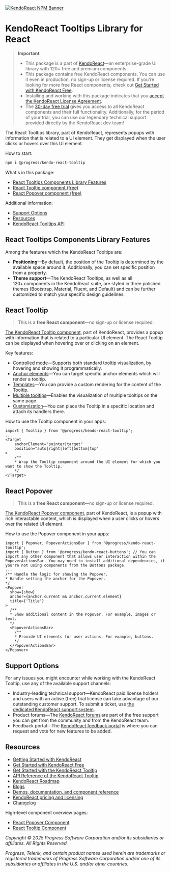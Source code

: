 [![KendoReact NPM Banner](https://raw.githubusercontent.com/telerik/kendo-react/master/images/kendoreact-github-banner.png)](https://www.telerik.com/kendo-react-ui/components/free?utm_medium=referral&utm_source=npm&utm_campaign=kendo-ui-react-trial-npm-tooltip&utm_content=banner)

# KendoReact Tooltips Library for React

> **Important**
>
> -   This package is а part of [KendoReact](https://www.telerik.com/kendo-react-ui?utm_medium=referral&utm_source=npm&utm_campaign=kendo-ui-react-trial-npm-tooltip)&mdash;an enterprise-grade UI library with 120+ free and premium components.
> -   This package contains free KendoReact components. You can use it even in production, no sign-up or license required. If you're looking for more free React components, check out [Get Started with KendoReact Free](https://www.telerik.com/kendo-react-ui/components/free).
> -   Installing and working with this package indicates that you [accept the KendoReact License Agreement](https://www.telerik.com/purchase/license-agreement/progress-kendoreact?utm_medium=referral&utm_source=npm&utm_campaign=kendo-ui-react-trial-npm-tooltip).
> -   The [30-day free trial](https://www.telerik.com/try/kendo-react-ui?utm_medium=referral&utm_source=npm&utm_campaign=kendo-ui-react-trial-npm-tooltip) gives you access to all KendoReact components and their full functionality. Additionally, for the period of your trial, you can use our legendary technical support provided directly by the KendoReact dev team!

The React Tooltips library, part of KendoReact, represents popups with information that is related to a UI element. They get displayed when the user clicks or hovers over this UI element.

How to start:

```sh
npm i @progress/kendo-react-tooltip
```

What's in this package:

-   [React Tooltips Components Library Features](#react-tooltips-components-library-features)
-   [React Tooltip component (free)](#react-tooltip-component)
-   [React Popover component (free)](#react-popover-component)

Additional information:

-   [Support Options](#support-options)
-   [Resources](#resources)
-   [KendoReact Tooltips API](https://www.telerik.com/kendo-react-ui/components/tooltip/api)

## React Tooltips Components Library Features

Among the features which the KendoReact Tooltips are:

-   **Positioning**&mdash;By default, the position of the Tooltip is determined by the available space around it. Additionally, you can set specific position from a property.
-   **Theme support**&mdash;The KendoReact Tooltips, as well as all 120+ components in the KendoReact suite, are styled in three polished themes (Bootstrap, Material, Fluent, and Default) and can be further customized to match your specific design guidelines.

## React Tooltip

> This is a **free React component**&mdash;no sign-up or license required.

[The KendoReact Tooltip component](https://www.telerik.com/kendo-react-ui/components/tooltip/tooltip?utm_medium=referral&utm_source=npm&utm_campaign=kendo-ui-react-trial-npm-tooltip), part of KendoReact, provides a popup with information that is related to a particular UI element. The React Tooltip can be displayed when hovering over or clicking on an element.

Key features:

-   [Controlled mode](https://www.telerik.com/kendo-react-ui/components/tooltip/controlled-mode/?utm_medium=referral&utm_source=npm&utm_campaign=kendo-ui-react-trial-npm-tooltip)&mdash;Supports both standard tooltip visualization, by hovering and showing it programmatically.
-   [Anchor elements](https://www.telerik.com/kendo-react-ui/components/tooltip/anchor-elements/?utm_medium=referral&utm_source=npm&utm_campaign=kendo-ui-react-trial-npm-tooltip)&mdash;You can target specific anchor elements which will render a tooltip.
-   [Templates](https://www.telerik.com/kendo-react-ui/components/tooltip/templates/?utm_medium=referral&utm_source=npm&utm_campaign=kendo-ui-react-trial-npm-tooltip)&mdash;You can provide a custom rendering for the content of the Tooltip.
-   [Multiple tooltips](https://www.telerik.com/kendo-react-ui/components/tooltip/multiple-tooltips/?utm_medium=referral&utm_source=npm&utm_campaign=kendo-ui-react-trial-npm-tooltip)&mdash;Enables the visualization of multiple tooltips on the same page.
-   [Customization](https://www.telerik.com/kendo-react-ui/components/tooltip/tooltip-customization/?utm_medium=referral&utm_source=npm&utm_campaign=kendo-ui-react-trial-npm-tooltip)&mdash;You can place the Tooltip in a specific location and attach its handlers there.

How to use the Tooltip component in your apps:

```tsx
import { Tooltip } from '@progress/kendo-react-tooltip';
...
<Target
    anchorElement="pointer|target"
    position="auto|right|left|bottom|top"
>
    /**
    * Wrap the Tooltip component around the UI element for which you want to show the Tooltip.
    */
</Target>
```

## React Popover

> This is a **free React component**&mdash;no sign-up or license required.

[The KendoReact Popover component](https://www.telerik.com/kendo-react-ui/components/tooltip/popover/?utm_medium=referral&utm_source=npm&utm_campaign=kendo-ui-react-trial-npm-tooltip), part of KendoReact, is a popup with rich interactable content, which is displayed when a user clicks or hovers over the related UI element.

How to use the Popover component in your apps:

```tsx
import { Popover, PopoverActionsBar } from '@progress/kendo-react-tooltip';
import { Button } from '@progress/kendo-react-buttons'; // You can import any other component that allows user interaction within the PopoverActionsBar. You may need to install additional dependencies, if you're not using components from the Buttons package.
...
/** Handle the logic for showing the Popover.
* Handle setting the anchor for the Popover.
*/
<Popover
  show={show}
  anchor={anchor.current && anchor.current.element}
  title={'Title'}
>
  /**
  * Show additional content in the Popover. For example, images or text.
  */
  <PopoverActionsBar>
    /**
    * Provide UI elements for user actions. For example, buttons.
    */
  </PopoverActionsBar>
</Popover>
```

## Support Options

For any issues you might encounter while working with the KendoReact Tooltip, use any of the available support channels:

-   Industry-leading technical support&mdash;KendoReact paid license holders and users with an active (free) trial license can take advantage of our outstanding customer support. To submit a ticket, use [the dedicated KendoReact support system](https://www.telerik.com/account/support-center/contact-us/technical-support?utm_medium=referral&utm_source=npm&utm_campaign=kendo-ui-react-trial-npm-listview).
-   Product forums&mdash;The [KendoReact forums](https://www.telerik.com/forums/kendo-ui-react?utm_medium=referral&utm_source=npm&utm_campaign=kendo-ui-react-trial-npm-listview) are part of the free support you can get from the community and from the KendoReact team.
-   Feedback portal&mdash;The [KendoReact feedback portal](https://feedback.telerik.com/kendo-react-ui?utm_medium=referral&utm_source=npm&utm_campaign=kendo-ui-react-trial-npm-tooltip) is where you can request and vote for new features to be added.

## Resources

-   [Getting Started with KendoReact](https://www.telerik.com/kendo-react-ui/components/getting-started/?utm_medium=referral&utm_source=npm&utm_campaign=kendo-ui-react-trial-npm-tooltip)
-   [Get Started with KendoReact Free](https://www.telerik.com/kendo-react-ui/components/free)
-   [Get Started with the KendoReact Tooltip](https://www.telerik.com/kendo-react-ui/components/tooltip/?utm_medium=referral&utm_source=npm&utm_campaign=kendo-ui-react-trial-npm-tooltip)
-   [API Reference of the KendoReact Tooltip](https://www.telerik.com/kendo-react-ui/components/tooltip/api/?utm_medium=referral&utm_source=npm&utm_campaign=kendo-ui-react-trial-npm-tooltip)
-   [KendoReact Roadmap](https://www.telerik.com/support/whats-new/kendo-react-ui/roadmap?utm_medium=referral&utm_source=npm&utm_campaign=kendo-ui-react-trial-npm-tooltip)
-   [Blogs](https://www.telerik.com/blogs/tag/kendoreact?utm_medium=referral&utm_source=npm&utm_campaign=kendo-ui-react-trial-npm-tooltip)
-   [Demos, documentation, and component reference](https://www.telerik.com/kendo-react-ui/components/?utm_medium=referral&utm_source=npm&utm_campaign=kendo-ui-react-trial-npm-tooltip)
-   [KendoReact pricing and licensing](https://www.telerik.com/kendo-react-ui/pricing?utm_medium=referral&utm_source=npm&utm_campaign=kendo-ui-react-trial-npm-tooltip)
-   [Changelog](https://www.telerik.com/kendo-react-ui/components/changelogs/ui-for-react/?utm_medium=referral&utm_source=npm&utm_campaign=kendo-ui-react-trial-npm-tooltip)

High-level component overview pages:

-   [React Popover Component](https://www.telerik.com/kendo-react-ui/popover)
-   [React Tooltip Component](https://www.telerik.com/kendo-react-ui/tooltip)

_Copyright © 2025 Progress Software Corporation and/or its subsidiaries or affiliates. All Rights Reserved._

_Progress, Telerik, and certain product names used herein are trademarks or registered trademarks of Progress Software Corporation and/or one of its subsidiaries or affiliates in the U.S. and/or other countries._
